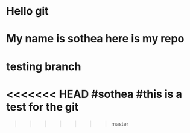 # Hello git 
# My name is sothea here is my repo
# testing branch
<<<<<<< HEAD
#sothea 
#this is a test for the git 
=======
>>>>>>> master
